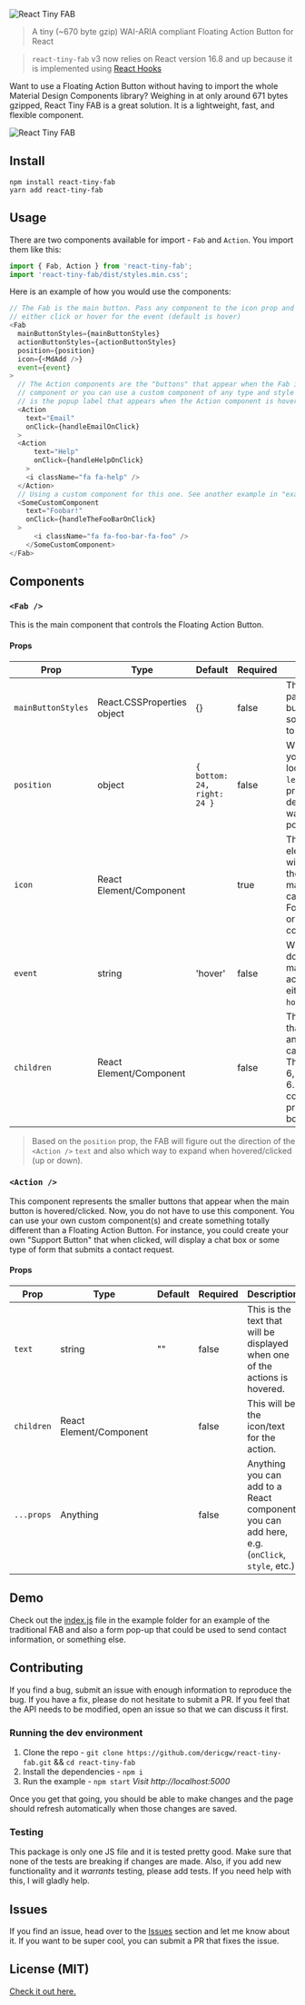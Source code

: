 ![React Tiny FAB](https://raw.githubusercontent.com/dericgw/react-tiny-fab/master/logo.png)

> A tiny (~670 byte gzip) WAI-ARIA compliant Floating Action Button for React

> `react-tiny-fab` v3 now relies on React version 16.8 and up because it is implemented using [React Hooks](https://reactjs.org/docs/hooks-intro.html)

Want to use a Floating Action Button without having to import the whole Material Design Components library? Weighing in
at only around 671 bytes gzipped, React Tiny FAB is a great solution. It is a lightweight, fast, and flexible component.

![React Tiny FAB](https://raw.githubusercontent.com/dericgw/react-tiny-fab/master/fab.gif)

## Install

```
npm install react-tiny-fab
yarn add react-tiny-fab
```

## Usage
There are two components available for import - `Fab` and `Action`. You import them like this:

```js
import { Fab, Action } from 'react-tiny-fab';
import 'react-tiny-fab/dist/styles.min.css';
```

Here is an example of how you would use the components:
```js
// The Fab is the main button. Pass any component to the icon prop and choose 
// either click or hover for the event (default is hover)
<Fab
  mainButtonStyles={mainButtonStyles}
  actionButtonStyles={actionButtonStyles}
  position={position}
  icon={<MdAdd />}
  event={event}
>
  // The Action components are the "buttons" that appear when the Fab is open. You can use the out-of-the-box Action 
  // component or you can use a custom component of any type and style it any way that you'd like. The "text" prop
  // is the popup label that appears when the Action component is hovered.
  <Action
    text="Email"
    onClick={handleEmailOnClick}
  >
  <Action
      text="Help"
      onClick={handleHelpOnClick}
    >
    <i className="fa fa-help" />
  </Action>
  // Using a custom component for this one. See another example in "example/src/index.js"
  <SomeCustomComponent
    text="Foobar!"
    onClick={handleTheFooBarOnClick}
  >
      <i className="fa fa-foo-bar-fa-foo" />
    </SomeCustomComponent>
</Fab>
```

## Components
### `<Fab />`
This is the main component that controls the Floating Action Button.

#### Props
| Prop                 | Type                       | Default                   | Required | Description                                                                                                                                |
|----------------------|----------------------------|-------------------------- |----------|--------------------------------------------------------------------------------------------------------------------------------------------|
| `mainButtonStyles`   | React.CSSProperties object | {}                        | false    | This object is passed to the main button's `style` prop so use React styles to style the button.                                           |
| `position`           | object                     | `{ bottom: 24, right: 24 }` | false    | Where do you want your FAB to be located? Use `top`, `left`, `bottom`, `right` properties to declare where you want the FAB to be positioned. |
| `icon`               | React Element/Component    |                           | true     | This element/component will be the used as the icon for the main button. This can be text, or a Font Awesome icon, or any other component. |
| `event`              | string                     | 'hover'                   | false    | What type of event do you want to make the FAB menu active? This can be either `click` or `hover`.                                         |
| `children`           | React Element/Component    |                           | false    | This is the children that will be mapped and rendered. This can be anything. There can be up to 6, but no more than 6. An `Action` component is provided out of the box.           |

> Based on the `position` prop, the FAB will figure out the direction of the `<Action />` `text` and also which way to 
> expand when hovered/clicked (up or down).

### `<Action />` 
This component represents the smaller buttons that appear when the main button is hovered/clicked. Now, you do not have 
to use this component. You can use your own custom component(s) and create something totally different than a Floating
Action Button. For instance, you could create your own "Support Button" that when clicked, will display a chat box or 
some type of form that submits a contact request.

#### Props
| Prop       | Type                    | Default | Required | Description                                                                  |
|------------|-------------------------|---------|----------|------------------------------------------------------------------------------|
| `text`     | string                  | ""      | false    | This is the text that will be displayed when one of the actions is hovered.  |
| `children` | React Element/Component |         | false    | This will be the icon/text for the action.                                   |
| `...props` | Anything                |         | false    | Anything you can add to a React component, you can add here, e.g. (`onClick`, `style`, etc.) |

## Demo
Check out the [index.js](./example/index.html) file in the example folder for an example of the traditional FAB and 
also a form pop-up that could be used to send contact information, or something else. 

## Contributing
If you find a bug, submit an issue with enough information to reproduce the bug. If you have a fix, please do not 
hesitate to submit a PR. If you feel that the API needs to be modified, open an issue so that we can discuss it first.

### Running the dev environment
1. Clone the repo - `git clone https://github.com/dericgw/react-tiny-fab.git` && `cd react-tiny-fab`
2. Install the dependencies - `npm i`
3. Run the example - `npm start` _Visit http://localhost:5000_

Once you get that going, you should be able to make changes and the page should refresh automatically when those changes
are saved.

### Testing
This package is only one JS file and it is tested pretty good. Make sure that none of the tests are breaking if changes
are made. Also, if you add new functionality and it *warrants* testing, please add tests. If you need help with this, I
will gladly help.


## Issues
If you find an issue, head over to the [Issues](https://github.com/dericgw/react-tiny-fab/issues) section and let me 
know about it. If you want to be super cool, you can submit a PR that fixes the issue.

## License (MIT)
[Check it out here.](./LICENSE.md)
